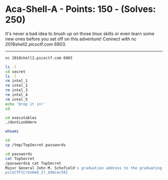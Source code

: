 # Aca-Shell-A - Points: 150 - (Solves: 250)

It's never a bad idea to brush up on those linux skills or
even learn some new ones before you set off on this adventure!
Connect with
nc 2018shell2.picoctf.com 6903.

---

```sh
nc 2018shell2.picoctf.com 6903
```

```sh
ls -l
cd secret
ls -l
rm intel_1
rm intel_2
rm intel_3
rm intel_4
rm intel_5
echo 'Drop it in!'
cd

cd executables
./dontLookHere

whoami

cd
cp /tmp/TopSecret passwords

cd passwords
cat TopSecret
/passwords$ cat TopSecret
Major General John M. Schofield's graduation address to the graduating class of 1879 at West Point is as follows: The discipline which makes the soldiers of a free country reliable in battle is not to be gained by harsh or tyrannical treatment.On the contrary, such treatment is far more likely to destroy than to make an army.It is possible to impart instruction and give commands in such a manner and such a tone of voice as to inspire in the soldier no feeling butan intense desire to obey, while the opposite manner and tone of voice cannot fail to excite strong resentment and a desire to disobey.The one mode or other of dealing with subordinates springs from a corresponding spirit in the breast of the commander.He who feels the respect which is due to others, cannot fail to inspire in them respect for himself, while he who feels,and hence manifests disrespect towards others, especially his subordinates, cannot fail to inspire hatred against himself.
picoCTF{CrUsHeD_It_dddcec58}
```
